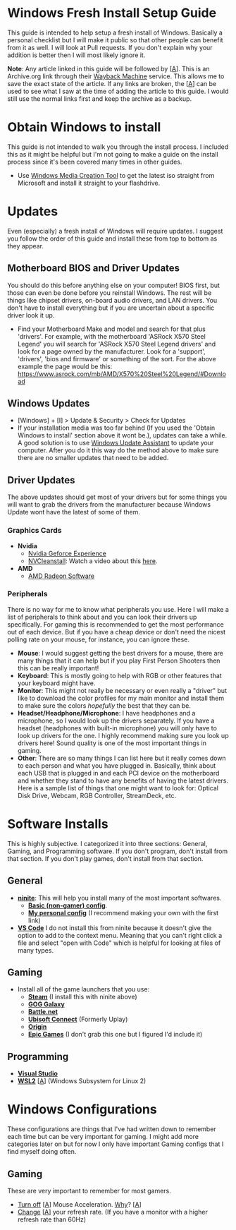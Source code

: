 # Windows Fresh Install Setup Guide
This guide is intended to help setup a fresh install of Windows. Basically a personal checklist but I will make it public so that other people can benefit from it as well. I will look at Pull requests. If you don't explain why your addition is better then I will most likely ignore it.

**Note**: Any article linked in this guide will be followed by [[A](https://web.archive.org/)]. This is an Archive.org link through their [Wayback Machine](https://web.archive.org/) service. This allows me to save the exact state of the article. If any links are broken, the [[A](https://web.archive.org/)] can be used to see what I saw at the time of adding the article to this guide. I would still use the normal links first and keep the archive as a backup.

# Obtain Windows to install
This guide is not intended to walk you through the install process. I included this as it might be helpful but I'm not going to make a guide on the install process since it's been covered many times in other guides.
- Use [Windows Media Creation Tool](https://go.microsoft.com/fwlink/?LinkId=691209) to get the latest iso straight from Microsoft and install it straight to your flashdrive.

# Updates
Even (especially) a fresh install of Windows will require updates. I suggest you follow the order of this guide and install these from top to bottom as they appear.
## Motherboard BIOS and Driver Updates
You should do this before anything else on your computer! BIOS first, but those can even be done before you reinstall Windows. The rest will be things like chipset drivers, on-board audio drivers, and LAN drivers. You don't have to install everything but if you are uncertain about a specific driver look it up.
- Find your Motherboard Make and model and search for that plus 'drivers'. For example, with the motherboard 'ASRock X570 Steel Legend' you will search for 'ASRock X570 Steel Legend drivers' and look for a page owned by the manufacturer. Look for a 'support', 'drivers', 'bios and firmware' or something of the sort. For the above example the page would be this: https://www.asrock.com/mb/AMD/X570%20Steel%20Legend/#Download

## Windows Updates
- [Windows] + [I] > Update & Security > Check for Updates
-  If your installation media was too far behind (If you used the 'Obtain Windows to install' section above it wont be.), updates can take a while. A good solution is to use [Windows Update Assistant](https://www.microsoft.com/en-us/software-download/windows10) to update your computer. After you do it this way do the method above to make sure there are no smaller updates that need to be added.

## Driver Updates
The above updates should get most of your drivers but for some things you will want to grab the drivers from the manufacturer because Windows Update wont have the latest of some of them.
### Graphics Cards
- **Nvidia**
  - [Nvidia Geforce Experience](https://www.nvidia.com/en-us/geforce/geforce-experience/)
  - [NVCleanstall](https://www.techpowerup.com/download/techpowerup-nvcleanstall/): Watch a video about this [here](https://www.youtube.com/watch?v=LR1XkjtylCM).
- **AMD**
  - [AMD Radeon Software](https://www.amd.com/en/technologies/radeon-software)
### Peripherals
There is no way for me to know what peripherals you use. Here I will make a list of peripherals to think about and you can look their drivers up specifically. For gaming this is recommended to get the most performance out of each device. But if you have a cheap device or don't need the nicest polling rate on your mouse, for instance, you can ignore these.
- **Mouse**: I would suggest getting the best drivers for a mouse, there are many things that it can help but if you play First Person Shooters then this can be really important!
- **Keyboard**: This is mostly going to help with RGB or other features that your keyboard might have.
- **Monitor**: This might not really be necessary or even really a "driver" but like to download the color profiles for my main monitor and install them to make sure the colors *hopefully* the best that they can be.
- **Headset/Headphone/Microphone**: I have headphones and a microphone, so I would look up the drivers separately. If you have a headset (headphones with built-in microphone) you will only have to look up drivers for the one. I highly recommend making sure you look up drivers here! Sound quality is one of the most important things in gaming.
- **Other**: There are so many things I can list here but it really comes down to each person and what you have plugged in. Basically, think about each USB that is plugged in and each PCI device on the motherboard and whether they stand to have any benefits of having the latest drivers. Here is a sample list of things that one might want to look for: Optical Disk Drive, Webcam, RGB Controller, StreamDeck, etc.

# Software Installs
This is highly subjective. I categorized it into three sections: General, Gaming, and Programming software. If you don't program, don't install from that section. If you don't play games, don't install from that section.
## General
- [**ninite**](https://ninite.com/): This will help you install many of the most important softwares.
  - [**Basic (non-gamer) config**](https://ninite.com/7zip-chrome-firefox-revo-teracopy/).
  - [**My personal config**](https://ninite.com/.net4.8-7zip-adoptjavax8-chrome-discord-firefox-googlebackupandsync-greenshot-pythonx3-revo-spotify-steam-teracopy-vlc-winscp-xnview/) (I recommend making your own with the first link)
- [**VS Code**](https://code.visualstudio.com/download) I do not install this from ninite because it doesn't give the option to add to the context menu. Meaning that you can't right click a file and select "open with Code" which is helpful for looking at files of many types.

## Gaming
- Install all of the game launchers that you use:
  - [**Steam**](https://store.steampowered.com/about/) (I install this with ninite above)
  - [**GOG Galaxy**](https://www.gog.com/galaxy)
  - [**Battle.net**](https://www.blizzard.com/en-us/apps/battle.net/desktop)
  - [**Ubisoft Connect**](https://ubisoftconnect.com/en-US/) (Formerly Uplay)
  - [**Origin**](https://www.origin.com/usa/en-us/store/download)
  - [**Epic Games**](https://www.epicgames.com/store/en-US/download) (I don't grab this one but I figured I'd include it)
 
## Programming
- [**Visual Studio**](https://visualstudio.microsoft.com/downloads/)
- [**WSL2**](https://www.sitepoint.com/wsl2/) [[A](https://web.archive.org/web/20210811145613/https://www.sitepoint.com/wsl2/)] (Windows Subsystem for Linux 2)

# Windows Configurations
These configurations are things that I've had written down to remember each time but can be very important for gaming. I might add more categories later on but for now I only have important Gaming configs that I find myself doing often.
## Gaming
These are very important to remember for most gamers. 
- [Turn off](https://www.howtogeek.com/740365/how-to-turn-off-mouse-acceleration-on-windows-10/) [[A](https://web.archive.org/web/20210729023311/https://www.howtogeek.com/740365/how-to-turn-off-mouse-acceleration-on-windows-10/)] Mouse Acceleration. [Why](https://prosettings.net/library/what-is-mouse-acceleration/)? [[A](https://web.archive.org/web/20210125100220/https://prosettings.net/library/what-is-mouse-acceleration/)]
- [Change](https://support.microsoft.com/en-us/windows/change-your-display-refresh-rate-in-windows-c8ea729e-0678-015c-c415-f806f04aae5a) [[A](https://web.archive.org/web/20210709161535/https://support.microsoft.com/en-us/windows/change-your-display-refresh-rate-in-windows-c8ea729e-0678-015c-c415-f806f04aae5a)] your refresh rate. (If you have a monitor with a higher refresh rate than 60Hz)
